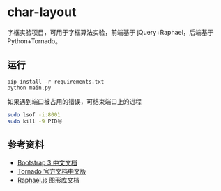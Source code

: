 # char-layout

字框实验项目，可用于字框算法实验，前端基于 jQuery+Raphael，后端基于 Python+Tornado。

## 运行

```
pip install -r requirements.txt
python main.py
```

如果遇到端口被占用的错误，可结束端口上的进程
```sh
sudo lsof -i:8001
sudo kill -9 PID号
```

## 参考资料

- [Bootstrap 3 中文文档](https://v3.bootcss.com)
- [Tornado 官方文档中文版](https://tornado-zh.readthedocs.io/zh/latest/)
- [Raphael.js 图形库文档](http://dmitrybaranovskiy.github.io/raphael/)

